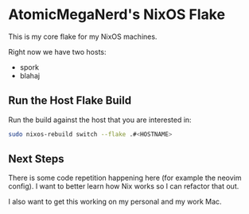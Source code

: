 # AtomicMegaNerd's NixOS Flake

This is my core flake for my NixOS machines.

Right now we have two hosts:

- spork
- blahaj

## Run the Host Flake Build

Run the build against the host that you are interested in:

```bash
sudo nixos-rebuild switch --flake .#<HOSTNAME>
```

## Next Steps

There is some code repetition happening here (for example the neovim config).
I want to better learn how Nix works so I can refactor that out.

I also want to get this working on my personal and my work Mac.
